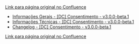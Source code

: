 [Link para página original no Confluence](https://openfinancebrasil.atlassian.net/wiki/spaces/OF/pages/219480374)

- [Informações Gerais - \[DC\] Consentimento - v3.0.0-beta.1](../../../../../../../OF/Open%20Finance%20Brasil/Especifica%c3%a7%c3%b5es%20de%20APIs/Dados%20do%20Cliente%20%e2%80%93%20DC/[DC]%20API%20-%20Consentimento/Hist%c3%b3rico%20de%20Especifica%c3%a7%c3%b5es%20-%20[DC]%20Consentimento/v3.0.0-beta.1%20-%20[DC]%20Consentimento/Informa%c3%a7%c3%b5es%20Gerais%20-%20[DC]%20Consentimento%20-%20v3.0.0-beta.1)
- [Informações Técnicas - \[DC\] Consentimento - v3.0.0-beta.1](../../../../../../../OF/Open%20Finance%20Brasil/Especifica%c3%a7%c3%b5es%20de%20APIs/Dados%20do%20Cliente%20%e2%80%93%20DC/[DC]%20API%20-%20Consentimento/Hist%c3%b3rico%20de%20Especifica%c3%a7%c3%b5es%20-%20[DC]%20Consentimento/v3.0.0-beta.1%20-%20[DC]%20Consentimento/Informa%c3%a7%c3%b5es%20T%c3%a9cnicas%20-%20[DC]%20Consentimento%20-%20v3.0.0-beta.1)
- [Changelog - \[DC\] Consentimento - v3.0.0-beta.1](../../../../../../../OF/Open%20Finance%20Brasil/Especifica%c3%a7%c3%b5es%20de%20APIs/Dados%20do%20Cliente%20%e2%80%93%20DC/[DC]%20API%20-%20Consentimento/Hist%c3%b3rico%20de%20Especifica%c3%a7%c3%b5es%20-%20[DC]%20Consentimento/v3.0.0-beta.1%20-%20[DC]%20Consentimento/Changelog%20-%20[DC]%20Consentimento%20-%20v3.0.0-beta.1)

[Link para página original no Confluence](https://openfinancebrasil.atlassian.net/wiki/spaces/OF/pages/219480374)